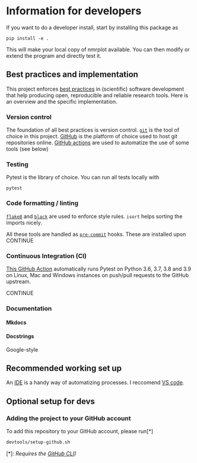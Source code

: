 # Information for developers

If you want to do a developer install, start by installing this package as

```
pip install -e .
```

This will make your local copy of nmrplot available. 
You can then modify or extend the program and directly test it.

## Best practices and implementation

This project enforces [best practices](https://molssi.org/education/best-practices/) in
(scientific) software development that help producing open, reproducible and reliable
research tools. Here is an overview and the specific implementation. 

### Version control

The foundation of all best practices is version control. [`git`](https://git-scm.com/)
is the tool of choice in this project. [GitHub](https://github.com/) is the platform of
choice used to host git repositories online. [GitHub
actions](https://github.com/features/actions) are used to automatize the use of some
tools (see below)

### Testing

Pytest is the library of choice. You can run all tests locally with

```
pytest
```

### Code formatting / linting

[`flake8`](https://flake8.pycqa.org/) and [`black`](https://black.readthedocs.io/en/stable/) are used to enforce style rules. `isort` helps sorting the imports nicely.

All these tools are handled as [`pre-commit`](https://pre-commit.com/) hooks. These are installed upon CONTINUE

### Continuous Integration (CI)

[This GitHub Action](../.github/workflows/CI.yaml) automatically runs Pytest on Python
3.6, 3.7, 3.8 and 3.9 on Linux, Mac and Windows instances on push/pull requests to the
GitHub upstream.

CONTINUE

### Documentation

#### Mkdocs

#### Docstrings

Google-style

## Recommended working set up

An [IDE](https://en.wikipedia.org/wiki/Integrated_development_environment) is a handy way of automatizing processes. I reccomend [VS code](https://code.visualstudio.com/).

## Optional setup for devs

### Adding the project to your GitHub account

To add this repository to your GitHub account, please run[*]
   
```bash
devtools/setup-github.sh
```

[*]: *Requires the [GitHub CLI](https://github.com/cli/cli))*


<!-- - Create a dedicated virtual environment 

```
devtools/setup-venv.sh
``` -->
 